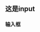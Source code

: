 ## 这是input
<script setup>
    import normal from './normal.vue'

    import preview from '@/components/preview.vue'
</script>

### 输入框
<normal/>
<preview comp-name="input" demo-name="normal"></preview>

